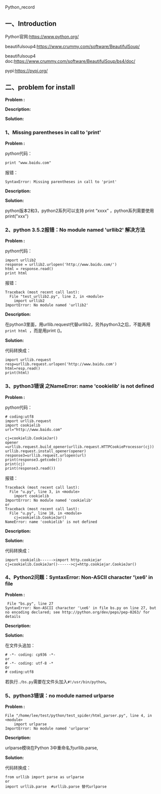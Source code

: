 Python_record

## 一、Introduction

Python官网:<https://www.python.org/>

beautifulsoup4:https://www.crummy.com/software/BeautifulSoup/

beautifulsoup4 doc:https://www.crummy.com/software/BeautifulSoup/bs4/doc/

pypi:https://pypi.org/

## 二、problem for install

**Problem :**

**Description:**

**Solution:**

### 1、Missing parentheses in call to 'print'

**Problem :**

 python代码：

```
print "www.baidu.com"
```

报错：

```
SyntaxError: Missing parentheses in call to 'print'
```

**Description:**

**Solution:**

python版本2和3，python2系列可以支持 print “xxxx” ，python系列需要使用print("xxx")

### 2、python 3.5.2报错：No module named 'urllib2' 解决方法

**Problem :**

python代码：

```
import urllib2  
response = urllib2.urlopen('http://www.baidu.com/')  
html = response.read()  
print html 
```

报错：

```
Traceback (most recent call last):
  File "test_urllib2.py", line 2, in <module>
    import urllib2
ImportError: No module named 'urllib2'
```

**Description:**

在python3里面，用urllib.request代替urllib2，另外python3之后，不能再用`print html`  ，而是用print ()。

**Solution:**

代码转换成：

```
import urllib.request
resp=urllib.request.urlopen('http://www.baidu.com')
html=resp.read()
print(html)
```

### 3、python3错误 之NameError: name 'cookielib' is not defined

**Problem :**

python代码：

```
# coding:utf8
import urllib.request
import cookielib
url="http://www.baidu.com"

cj=cookielib.CookieJar()
opener =urllib.request.build_opener(urllib.request.HTTPCookieProcessor(cj))
urllib.request.install_opener(opener)
response3=urllib.request.urlopen(url)
print(response3.getcode())
print(cj)
print(response3.read())

```

报错：

```
Traceback (most recent call last):
  File "u.py", line 3, in <module>
    import cookielib
ImportError: No module named 'cookielib'
or
Traceback (most recent call last):
  File "u.py", line 18, in <module>
    cj=cookielib.CookieJar()
NameError: name 'cookielib' is not defined
```

**Description:**

**Solution:**

代码转换成：

```
import cookielib------>import http.cookiejar
cj=cookielib.CookieJar()------>cj=http.cookiejar.CookieJar()
```

### 4、Python2问题：SyntaxError: Non-ASCII character '\xe6' in file 

**Problem :**

```
 File "bs.py", line 27
SyntaxError: Non-ASCII character '\xe6' in file bs.py on line 27, but no encoding declared; see http://python.org/dev/peps/pep-0263/ for details

```

**Description:**

**Solution:**

在文件头追加：

```
# -*- coding: cp936 -*-
or
# -*- coding: utf-8 -*  
Or 
# coding:utf8 
```

若执行`./bs.py`需要在文件头加入`#!/usr/bin/python`。

### 5、python3错误：no module named urlparse

**Problem :**

```
File "/home/lee/test/python/test_spider/html_parser.py", line 4, in <module>
    import urlparse
ImportError: No module named 'urlparse'

```

**Description:**

urlparse模块在Python 3中重命名为urllib.parse,

**Solution:**

代码转换成：

```
from urllib import parse as urlparse
or
import urllib.parse  #urllib.parse 替代urlparse
```